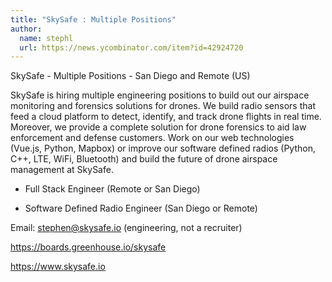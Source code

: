 ```yaml
---
title: "SkySafe : Multiple Positions"
author:
  name: stephl
  url: https://news.ycombinator.com/item?id=42924720
---
```

SkySafe - Multiple Positions - San Diego and Remote (US)

SkySafe is hiring multiple engineering positions to build out our airspace monitoring and forensics solutions for drones. We build radio sensors that feed a cloud platform to detect, identify, and track drone flights in real time. Moreover, we provide a complete solution for drone forensics to aid law enforcement and defense customers. Work on our web technologies (Vue.js, Python, Mapbox) or improve our software defined radios (Python, C++, LTE, WiFi, Bluetooth) and build the future of drone airspace management at SkySafe.

- Full Stack Engineer (Remote or San Diego)

- Software Defined Radio Engineer (San Diego or Remote)

Email: stephen@skysafe.io (engineering, not a recruiter)

<a href="https:&#x2F;&#x2F;boards.greenhouse.io&#x2F;skysafe" rel="nofollow">https:&#x2F;&#x2F;boards.greenhouse.io&#x2F;skysafe</a>

<a href="https:&#x2F;&#x2F;www.skysafe.io" rel="nofollow">https:&#x2F;&#x2F;www.skysafe.io</a>
<JobApplication />
